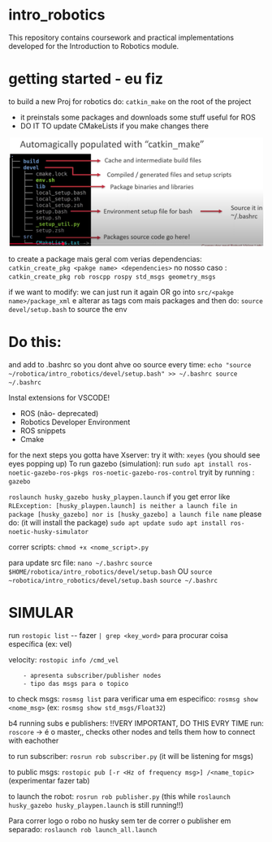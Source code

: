 # intro_robotics
This repository contains coursework and practical implementations developed for the Introduction to Robotics module.

# getting started - eu fiz
to build a new Proj for robotics do:
`catkin_make` on the root of the project
- it preinstals some packages and downloads some stuff useful for ROS
- DO IT TO update CMakeLists if you make changes there

<p align="center">
  <img src="images/fileInfos.png" width="500"/>
</p>

to create a package mais geral com verias dependencias:
`catkin_create_pkg <pakge name> <dependencies>`
no nosso caso : `catkin_create_pkg rob roscpp rospy std_msgs geometry_msgs`

if we want to modify: we can just run it again OR go into `src/<pakge name>/package_xml` e alterar as tags com mais packages
and then do: `source devel/setup.bash` to source the env

# Do this:
and add to .bashrc so you dont ahve oo source every time:
`echo "source ~/robotica/intro_robotics/devel/setup.bash" >> ~/.bashrc
source ~/.bashrc
`

Instal extensions for VSCODE! 
- ROS (não- deprecated)
- Robotics Developer Environment
- ROS snippets
- Cmake

for the next steps you gotta have Xserver:
try it with: `xeyes` (you should see eyes popping up)
To run gazebo (simulation):
run `sudo apt install ros-noetic-gazebo-ros-pkgs ros-noetic-gazebo-ros-control`
tryit by running : `gazebo`

`roslaunch husky_gazebo husky_playpen.launch` 
if you get error like `RLException: [husky_playpen.launch] is neither a launch file in package [husky_gazebo] nor is [husky_gazebo] a launch file name`
please do: (it will install the package)
`sudo apt update
sudo apt install ros-noetic-husky-simulator`

correr scripts:
`chmod +x <nome_script>.py`

para update src file:
`nano ~/.bashrc`
`source $HOME/robotica/intro_robotics/devel/setup.bash` OU `source ~robotica/intro_robotics/devel/setup.bash`
`source ~/.bashrc`

# SIMULAR
run `rostopic list` -- fazer `| grep <key_word>` para procurar coisa específica (ex: vel)

velocity: `rostopic info /cmd_vel`

        - apresenta subscriber/publisher nodes
        - tipo das msgs para o topico

to check msgs: `rosmsg list`
para verificar uma em especifico: `rosmsg show <nome_msg>` (ex: `rosmsg show std_msgs/Float32`)

b4 running subs e publishers: !!VERY IMPORTANT, DO THIS EVRY TIME
run: `roscore` -> é o master,, checks other nodes and tells them how to connect with eachother

to run subscriber:
`rosrun rob subscriber.py` (it will be listening for msgs)

to public msgs:
`rostopic pub [-r <Hz of frequency msg>] /<name_topic>` (experimentar fazer tab)

to launch the robot:
` rosrun rob publisher.py ` (this while `roslaunch husky_gazebo husky_playpen.launch` is still running!!)

Para correr logo o robo no husky sem ter de correr o publisher em separado:
`roslaunch rob launch_all.launch`